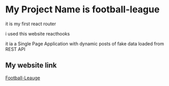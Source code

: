 # My Project Name is football-league

it is my first react router 

i  used this website reacthooks

it ia a Single Page Application with dynamic posts of fake data loaded from REST API



## My website link
[Football-Leauge](https://604a50d0b58a9a009b0f3dc6--eager-golick-46ddd9.netlify.app/)

